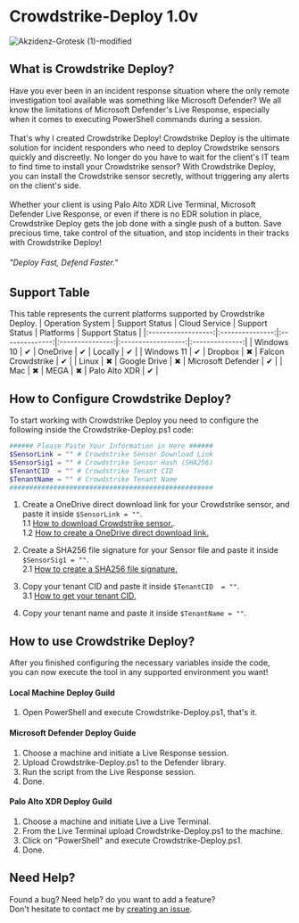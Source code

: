 # Crowdstrike-Deploy 1.0v
![Akzidenz-Grotesk (1)-modified](https://github.com/YosfanEilay/Crowdstrike-Deploy/assets/132997318/0efe4f7d-ea13-4ff3-a92a-60ba90f1a7a0)

## What is Crowdstrike Deploy?
Have you ever been in an incident response situation where the only remote investigation tool available was something like Microsoft Defender? We all know the limitations of Microsoft Defender's Live Response, especially when it comes to executing PowerShell commands during a session.
</br> </br>
That's why I created Crowdstrike Deploy! Crowdstrike Deploy is the ultimate solution for incident responders who need to deploy Crowdstrike sensors quickly and discreetly. No longer do you have to wait for the client's IT team to find time to install your Crowdstrike sensor? With Crowdstrike Deploy, you can install the Crowdstrike sensor secretly, without triggering any alerts on the client's side.
</br> </br>
Whether your client is using Palo Alto XDR Live Terminal, Microsoft Defender Live Response, or even if there is no EDR solution in place, Crowdstrike Deploy gets the job done with a single push of a button. Save precious time, take control of the situation, and stop incidents in their tracks with Crowdstrike Deploy!
###### "Deploy Fast, Defend Faster."</br>

## Support Table
This table represents the current platforms supported by Crowdstrike Deploy.
| Operation System   | Support Status  | Cloud Service  | Support Status  | Platforms          | Support Status |
|:------------------:|:---------------:|:--------------:|:---------------:|:------------------:|:--------------:|
| Windows 10         | ✔               | OneDrive       | ✔              | Locally            | ✔              |
| Windows 11         | ✔               | Dropbox        | ✖              | Falcon Crowdstrike | ✔              |
| Linux              | ✖               | Google Drive   | ✖              | Microsoft Defender | ✔              |
| Mac                | ✖               | MEGA           | ✖              | Palo Alto XDR      | ✔              |


## How to Configure Crowdstrike Deploy?
To start working with Crowdstrike Deploy you need to configure the following inside the Crowdstrike-Deploy.ps1 code:
 
```PowerShell
###### Please Paste Your Information in Here ######
$SensorLink = "" # Crowdstrike Sensor Download Link
$SensorSig1 = "" # Crowdstrike Sensor Hash (SHA256)
$TenantCID  = "" # Crowdstrike Tenant CID
$TenantName = "" # Crowdstrike Tenant Name
###################################################
```
1. Create a OneDrive direct download link for your Crowdstrike sensor, and paste it inside `$SensorLink = ""`. </br>
  1.1 [How to download Crowdstrike sensor.](https://www.dell.com/support/kbdoc/en-il/000156053/how-to-download-the-crowdstrike-falcon-sensor). </br>
  1.2 [How to create a OneDrive direct download link.](https://www.youtube.com/watch?v=eUF8NZPuM_4&t=88s) </br>

2. Create a SHA256 file signature for your Sensor file and paste it inside `$SensorSig1 = ""`. </br>
 2.1 [How to create a SHA256 file signature.](https://www.se.com/my/en/faqs/FAQ000244427/)

3. Copy your tenant CID and paste it inside `$TenantCID  = ""`. </br>
 3.1 [How to get your tenant CID.](https://www.dell.com/support/kbdoc/en-us/000129349/how-to-obtain-the-crowdstrike-cid) </br>

4. Copy your tenant name and paste it inside `$TenantName = ""`. </br>

## How to use Crowdstrike Deploy?
After you finished configuring the necessary variables inside the code, </br>
you can now execute the tool in any supported environment you want! </br>

#### Local Machine Deploy Guild
1. Open PowerShell and execute Crowdstrike-Deploy.ps1, that's it.

#### Microsoft Defender Deploy Guide
1. Choose a machine and initiate a Live Response session.
2. Upload Crowdstrike-Deploy.ps1 to the Defender library.
3. Run the script from the Live Response session.
4. Done.

#### Palo Alto XDR Deploy Guild
1. Choose a machine and initiate Live a Live Terminal.
2. From the Live Terminal upload Crowdstrike-Deploy.ps1 to the machine.
3. Click on "PowerShell" and execute Crowdstrike-Deploy.ps1.
4. Done.

## Need Help?
Found a bug? Need help? do you want to add a feature? </br>
Don't hesitate to contact me by [creating an issue](https://github.com/YosfanEilay/Crowdstrike-Deploy/issues/new).
